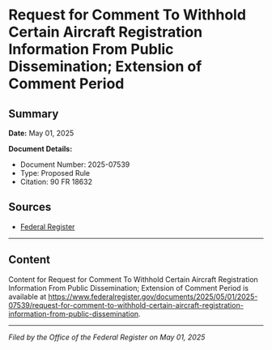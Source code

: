 # Request for Comment To Withhold Certain Aircraft Registration Information From Public Dissemination; Extension of Comment Period

## Summary

**Date:** May 01, 2025

**Document Details:**
- Document Number: 2025-07539
- Type: Proposed Rule
- Citation: 90 FR 18632

## Sources
- [Federal Register](https://www.federalregister.gov/documents/2025/05/01/2025-07539/request-for-comment-to-withhold-certain-aircraft-registration-information-from-public-dissemination)

---

## Content

Content for Request for Comment To Withhold Certain Aircraft Registration Information From Public Dissemination; Extension of Comment Period is available at https://www.federalregister.gov/documents/2025/05/01/2025-07539/request-for-comment-to-withhold-certain-aircraft-registration-information-from-public-dissemination.

---

*Filed by the Office of the Federal Register on May 01, 2025*
